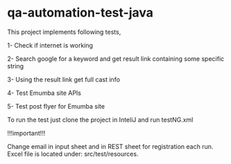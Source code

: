 # qa-automation-test-java

This project implements following tests,

1- Check if internet is working

2- Search google for a keyword and get result link containing some specific string

3- Using the result link get full cast info

4- Test Emumba site APIs

5- Test post flyer for Emumba site


To run the test just clone the project in InteliJ and run testNG.xml


!!!important!!!

Change email in input sheet and in REST sheet for registration each run. Excel file is located under: src/test/resources.
